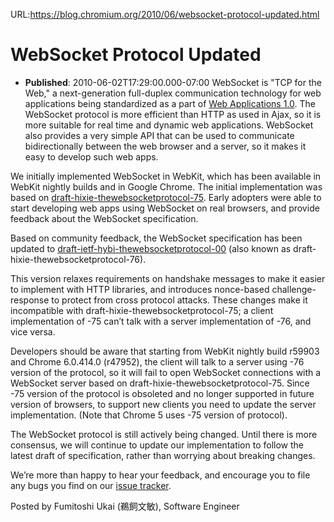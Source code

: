 URL:https://blog.chromium.org/2010/06/websocket-protocol-updated.html
# WebSocket Protocol Updated
- **Published**: 2010-06-02T17:29:00.000-07:00
WebSocket is "TCP for the Web," a next-generation full-duplex communication technology for web applications being standardized as a part of [Web Applications 1.0](http://www.whatwg.org/specs/web-apps/current-work/complete.html). The WebSocket protocol is more efficient than HTTP as used in Ajax, so it is more suitable for real time and dynamic web applications. WebSocket also provides a very simple API that can be used to communicate bidirectionally between the web browser and a server, so it makes it easy to develop such web apps.

We initially implemented WebSocket in WebKit, which has been available in WebKit nightly builds and in Google Chrome. The initial implementation was based on [draft-hixie-thewebsocketprotocol-75](http://tools.ietf.org/html/draft-hixie-thewebsocketprotocol-75). Early adopters were able to start developing web apps using WebSocket on real browsers, and provide feedback about the WebSocket specification.

Based on community feedback, the WebSocket specification has been updated to [draft-ietf-hybi-thewebsocketprotocol-00](http://www.ietf.org/id/draft-ietf-hybi-thewebsocketprotocol-00.txt) (also known as draft-hixie-thewebsocketprotocol-76).

This version relaxes requirements on handshake messages to make it easier to implement with HTTP libraries, and introduces nonce-based challenge-response to protect from cross protocol attacks. These changes make it incompatible with draft-hixie-thewebsocketprotocol-75; a client implementation of -75 can’t talk with a server implementation of -76, and vice versa.

Developers should be aware that starting from WebKit nightly build r59903 and Chrome 6.0.414.0 (r47952), the client will talk to a server using -76 version of the protocol, so it will fail to open WebSocket connections with a WebSocket server based on draft-hixie-thewebsocketprotocol-75. Since -75 version of the protocol is obsoleted and no longer supported in future version of browsers, to support new clients you need to update the server implementation. (Note that Chrome 5 uses -75 version of protocol).

The WebSocket protocol is still actively being changed. Until there is more consensus, we will continue to update our implementation to follow the latest draft of specification, rather than worrying about breaking changes.

We’re more than happy to hear your feedback, and encourage you to file any bugs you find on our [issue tracker](http://bugs.chromium.org/).

Posted by Fumitoshi Ukai (鵜飼文敏), Software Engineer